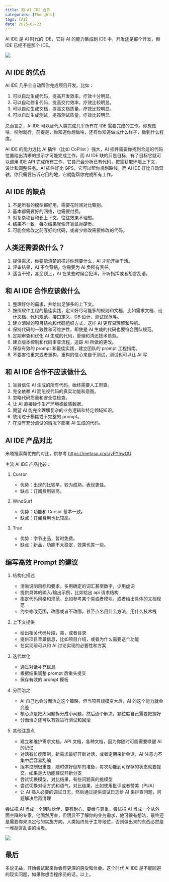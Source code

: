 ```yaml
---
title: 和 AI IDE 合作
categories: [Thoughts]
tags: [AI]
date: 2025-02-23
---
```


AI IDE 是 AI 时代的 IDE，它将 AI 的能力集成到 IDE 中，开发还是那个开发，但 IDE 已经不是那个 IDE。

![](https://image.tobyqin.cn/202503112212641.jpg)

## AI IDE 的优点

AI IDE 几乎全自动帮你完成项目开发。比如：

1. 可以自动生成代码，提高开发效率，疗效十分明显。
2. 可以自动修复代码，提高交付效率，疗效比较明显。
3. 可以自动生成文档，提高文档质量，疗效比较明显。
4. 可以自动生成测试，提高测试质量，疗效比较明显。

总而言之，AI IDE 可以替代人类完成几乎所有在 IDE 需要完成的工作。你想做啥，吩咐就行，前提是，你知道你想做啥，还有你知道做成什么样子，做到什么程度。

AI IDE 的能力远比 AI 插件（比如 CoPilot ）强大，AI 插件需要你找到合适的代码位置给出清晰的提示才可能完成工作，而 AI IDE 缺的只是目标，有了目标它就可以调用 IDE API 完成所有工作，它自己会分析已有代码，按需获取环境上下文，设计和调整任务。AI 插件好比 GPS，它可以帮你规划路线，而 AI IDE 好比自动驾驶，你只需要告诉它目的地，它就能帮你完成所有工作。

## AI IDE 的缺点

1. 不是所有的模型都好用，需要花时间对比甄别。
2. 基本都需要好的网络，也需要付费。
3. 对复杂项目和长上下文，往往效果不理想。
4. 结果不一致，每次结果就像开盲盒抛硬币。
5. 可能会修改之前写好的代码，或者少修改需要修改的代码。

## 人类还需要做什么？

1. 提供需求，你要能清楚的描述你想要什么，AI 才能开始干活。
2. 评审结果，AI 不会背锅，你需要为 AI 负所有责任。
3. 适当干预，甚至顶上，AI 在某些时候会犯浑，不听指挥或者胡言乱语。

## 和 AI IDE 合作应该做什么

1. 整理好你的需求，并给出足够多的上下文。
2. 按照软件工程的最佳实践，定义好尽可能多的规则和文档，比如需求文档、设计文档、代码规范、接口定义，DB 设计，测试规范等。
3. 建立清晰的项目结构和代码组织方式，这样 AI 更容易理解和导航。
4. 保持代码的一致性和可维护性，即使是 AI 生成的代码也要符合团队规范。
5. 定期审查和优化 AI 生成的代码，管理和清还技术债务。
6. 建立版本控制和代码审查流程，追踪 AI 所做的更改。
7. 保存有效的 prompt 和最佳实践，建立团队的 prompt 工程指南。
8. 不要害怕重来或者重构，重构的信心来自于测试，测试也可以让 AI 写

## 和 AI IDE 合作不应该做什么

1. 盲目信任 AI 生成的所有代码，始终需要人工审查。
2. 完全依赖 AI 而忽视代码的真实功能和意图。
3. 忽略代码质量和安全性检查。
4. 让 AI 直接操作生产环境或敏感数据。
5. 期望 AI 能完全理解复杂的业务逻辑和特定领域知识。
6. 使用过于模糊或不完整的 prompt。
7. 在没有充分测试的情况下部署 AI 生成的代码。

## AI IDE 产品对比

米塔搜索帮忙做的对比，供参考 <https://metaso.cn/s/yPYhwGU>

主流 AI IDE 产品比较：

1. Cursor

   - 优势：出现的比较早，较为成熟，表现更佳。
   - 缺点：订阅费用较高。

2. WindSurf

   - 优势：功能和 Cursor 基本一致。
   - 缺点：订阅费用也比较高。

3. Trae

   - 优势：字节出品，暂时免费。
   - 缺点：新品，功能不太稳定，效果也差一些。

## 编写高效 Prompt 的建议

1. 结构化描述

   - 清晰说明目标和要求，多用确定的词汇甚至数字，少用虚词
   - 提供具体的输入/输出示例，比如给出 api 请求结构
   - 指定代码风格和规范，比如参考某个类或者模块，或者给出具体的文档规范
   - 约束修改范围，改哪或者不改哪，甚至点名用什么方法，用什么技术栈

2. 上下文提供

   - 给出相关代码片段，类，或者目录
   - 提供项目背景信息，比如项目介绍，或者为什么需要这个功能
   - 在实现前可以和 AI 讨论实现的必要性和方案

3. 迭代优化

   - 通过对话补充信息
   - 根据结果调整 prompt 后重头提交
   - 保存有效的 prompt 模板

4. 分而治之

   - AI 自己也会分而治之这个策略，但当项目规模变大后，AI 的这个能力就会变差
   - 核心点是把大问题拆分成小问题，然后逐个解决，颗粒度自己需要把握好
   - 分而治之还可以有效进行测试和回滚

4. 其他注意点
   - 建立和维护需求文档，API 文档，各种文档，因为你随时可能需要唤醒 AI 的记忆
   - 对话有长度限制，新需求最好开新对话，或者定期来新会话，AI 注意力不集中后容易乱编
   - 版本控制很重要，随时做好倒车的准备，每次功能到可保存的状态就要提交，如果是大功能建议开新分支
   - 尝试切换模型，对比结果，有些问题真的挑模型
   - 尝试切换对话方式和语气，对比结果，比如使用批评或者赞美（PUA）
   - 让 AI 插入必要的调试日志，然后通过提供调试日志给 AI 来排查问题，问题解决后再清理

尝试把 AI 当成一个团队伙伴，要有耐心，要给与尊重。尝试把 AI 当成一个从外面空降的专家，他固然厉害，但明显不了解你的业务需求，他可很有想法，最终还是需要你来决定他的实施方向。人类始终处于主导地位，否则做出来的东西必然是一堆胡言乱语的垃圾。

![](https://image.tobyqin.cn/202503112213626.jpg)

## 最后

多说无益，开始尝试起来你会有更深的感受和体会。这个时代 AI IDE 是不能回避的现实问题，如果你想当程序员的话。以上。
